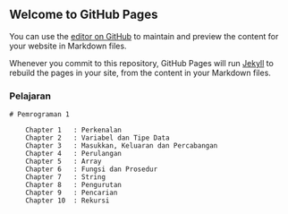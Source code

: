 ## Welcome to GitHub Pages

You can use the [editor on GitHub](https://github.com/alamsyah10/alamsyah/edit/master/README.md) to maintain and preview the content for your website in Markdown files.

Whenever you commit to this repository, GitHub Pages will run [Jekyll](https://jekyllrb.com/) to rebuild the pages in your site, from the content in your Markdown files.

### Pelajaran

```
# Pemrograman 1

    Chapter 1   : Perkenalan
    Chapter 2   : Variabel dan Tipe Data
    Chapter 3   : Masukkan, Keluaran dan Percabangan
    Chapter 4   : Perulangan
    Chapter 5   : Array
    Chapter 6   : Fungsi dan Prosedur
    Chapter 7   : String
    Chapter 8   : Pengurutan
    Chapter 9   : Pencarian
    Chapter 10  : Rekursi
    
```



